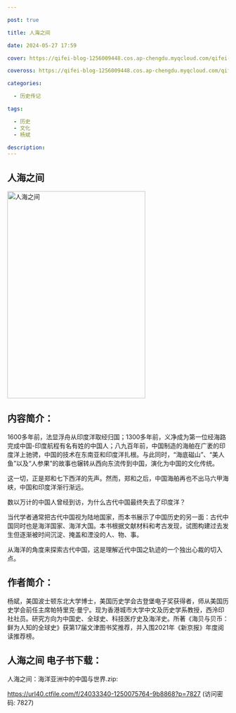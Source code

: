 ```yaml
---

post: true

title: 人海之间

date: 2024-05-27 17:59

cover: https://qifei-blog-1256009448.cos.ap-chengdu.myqcloud.com/qifei-blog/660beb0a9f345e8d03fad77f.jpg

coveross: https://qifei-blog-1256009448.cos.ap-chengdu.myqcloud.com/qifei-blog/660beb0a9f345e8d03fad77f.jpg

categories:

  - 历史传记

tags:

  - 历史
  - 文化
  - 杨斌

description:
---
```


## 人海之间
<img alt="人海之间 " class="aligncenter loaded" data-was-processed="true" decoding="async" fetchpriority="high" height="471" src="https://qifei-blog-1256009448.cos.ap-chengdu.myqcloud.com/qifei-blog/660beb0a9f345e8d03fad77f.jpg " style="cursor: zoom-in;" width="314"/>

## 内容简介：

1600多年前，法显浮舟从印度洋取经归国；1300多年前，义净成为第一位经海路完成中国-印度航程有名有姓的中国人；八九百年前，中国制造的海舶在广袤的印度洋上驰骋，中国的技术在东南亚和印度洋扎根。与此同时，“海底磁山”、“美人鱼”以及“人参果”的故事也辗转从西向东流传到中国，演化为中国的文化传统。

这一切，正是郑和七下西洋的先声。然而，郑和之后，中国海舶再也不出马六甲海峡，中国和印度洋渐行渐远。

数以万计的中国人曾经到访，为什么古代中国最终失去了印度洋？

当代学者通常把古代中国视为陆地国家，而本书展示了中国历史的另一面：古代中国同时也是海洋国家、海洋大国。本书根据文献材料和考古发现，试图构建过去发生但逐渐被时间沉淀、掩盖和湮没的人、物、事。

从海洋的角度来探索古代中国，这是理解近代中国之轨迹的一个独出心裁的切入点。

## 作者简介：

杨斌，美国波士顿东北大学博士，美国历史学会古登堡电子奖获得者，师从美国历史学会前任主席帕特里克·曼宁。现为香港城市大学中文及历史学系教授，西泠印社社员。研究方向为中国史、全球史、科技医疗史及海洋史。所著《海贝与贝币：鲜为人知的全球史》获第17届文津图书奖推荐，并入围2021年《新京报》年度阅读推荐榜。

## 人海之间 电子书下载：



人海之间：海洋亚洲中的中国与世界.zip: 

https://url40.ctfile.com/f/24033340-1250075764-9b8868?p=7827 (访问密码: 7827)

